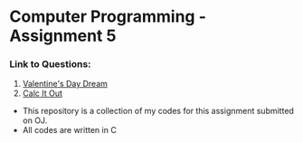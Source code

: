 # Computer Programming - Assignment 5

### Link to Questions:
1. [Valentine's Day Dream](./Valentine's-Day-Dream)
2. [Calc It Out](./Calc-It-Out)

* This repository is a collection of my codes for this assignment submitted on OJ.
* All codes are written in C
